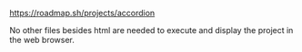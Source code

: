 
https://roadmap.sh/projects/accordion

No other files besides html are needed to execute and display the project in the web browser.
